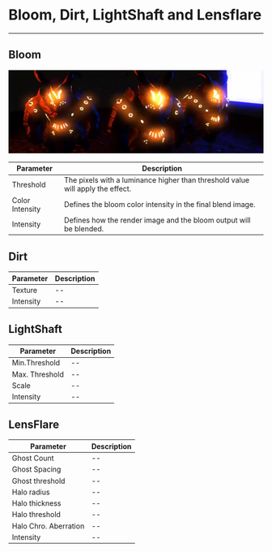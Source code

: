# Bloom, Dirt, LightShaft and Lensflare
---

## Bloom

![Bloom](images/bloom.jpg)

| Parameter  | Description |
| ---------- | ----------- |
| Threshold  | The pixels with a luminance higher than threshold value will apply the effect. |
| Color Intensity | Defines the bloom color intensity in the final blend image. |
| Intensity | Defines how the render image and the bloom output will be blended. |

## Dirt
| Parameter  | Description |
| ---------- | ----------- |
| Texture | -- |
| Intensity | -- |

## LightShaft
| Parameter  | Description |
| ---------- | ----------- |
| Min.Threshold | -- |
| Max. Threshold | -- |
| Scale | -- |
| Intensity | -- |

## LensFlare

| Parameter  | Description |
| ---------- | ----------- |
| Ghost Count | -- |
| Ghost Spacing | -- |
| Ghost threshold | -- |
| Halo radius | -- |
| Halo thickness | -- |
| Halo threshold | -- |
| Halo Chro. Aberration | -- |
| Intensity | -- |
